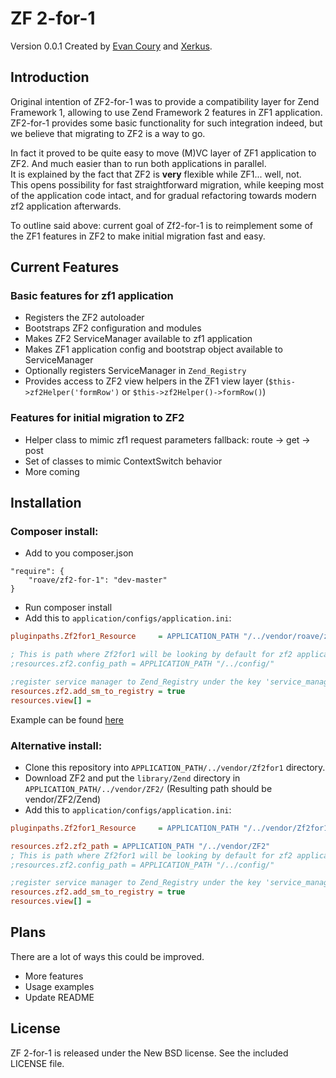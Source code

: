 # ZF 2-for-1

Version 0.0.1 Created by [Evan Coury](http://blog.evan.pro/) and [Xerkus](https://github.com/Xerkus/).

## Introduction

Original intention of ZF2-for-1 was to provide a compatibility layer for
Zend Framework 1, allowing to use Zend Framework 2 features in ZF1 application.
ZF2-for-1 provides some basic functionality for such integration indeed,
but we believe that migrating to ZF2 is a way to go.

In fact it proved to be quite easy to move (M)VC layer of ZF1 application to
ZF2. And much easier than to run both applications in parallel.  
It is explained by the fact that ZF2 is **very** flexible while ZF1... well,
not.  
This opens possibility for fast straightforward migration, while keeping
most of the application code intact, and for gradual refactoring towards modern
zf2 application afterwards.

To outline said above: current goal of Zf2-for-1 is to reimplement some of the
ZF1 features in ZF2 to make initial migration fast and easy.

## Current Features

### Basic features for zf1 application

* Registers the ZF2 autoloader
* Bootstraps ZF2 configuration and modules
* Makes ZF2 ServiceManager available to zf1 application
* Makes ZF1 application config and bootstrap object available to ServiceManager
* Optionally registers ServiceManager in `Zend_Registry`
* Provides access to ZF2 view helpers in the ZF1 view layer (`$this->zf2Helper('formRow')`
or `$this->zf2Helper()->formRow()`)

### Features for initial migration to ZF2

* Helper class to mimic zf1 request parameters fallback: route -> get -> post
* Set of classes to mimic ContextSwitch behavior
* More coming

## Installation

### Composer install:

* Add to you composer.json
```
"require": {
    "roave/zf2-for-1": "dev-master"
}
```

* Run composer install
* Add this to `application/configs/application.ini`:
```ini
pluginpaths.Zf2for1_Resource     = APPLICATION_PATH "/../vendor/roave/zf2-for-1/src/Zf2for1/Resource"

; This is path where Zf2for1 will be looking by default for zf2 application config
;resources.zf2.config_path = APPLICATION_PATH "/../config/"

;register service manager to Zend_Registry under the key 'service_manager'
resources.zf2.add_sm_to_registry = true
resources.view[] =
```

Example can be found [here](https://github.com/Xerkus/zf2-for-1-example)

### Alternative install:

* Clone this repository into `APPLICATION_PATH/../vendor/Zf2for1` directory.
* Download ZF2 and put the `library/Zend` directory in `APPLICATION_PATH/../vendor/ZF2/`
(Resulting path should be vendor/ZF2/Zend)
* Add this to `application/configs/application.ini`:
```ini
pluginpaths.Zf2for1_Resource     = APPLICATION_PATH "/../vendor/Zf2for1/src/Zf2for1/Resource"

resources.zf2.zf2_path = APPLICATION_PATH "/../vendor/ZF2"
; This is path where Zf2for1 will be looking by default for zf2 application config
;resources.zf2.config_path = APPLICATION_PATH "/../config/"

;register service manager to Zend_Registry under the key 'service_manager'
resources.zf2.add_sm_to_registry = true
resources.view[] =
```

## Plans

There are a lot of ways this could be improved.

* More features
* Usage examples
* Update README

## License

ZF 2-for-1 is released under the New BSD license. See the included LICENSE file.
